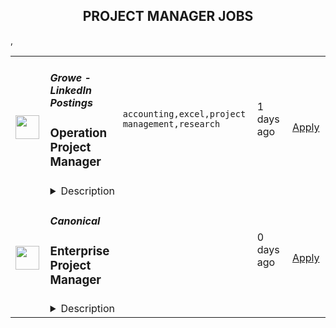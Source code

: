 <div align="center"><h2>PROJECT MANAGER JOBS</h2></div><table><tr>
                <td width="100" height="100" rowspan="2">
                    <img src="https://remotive.com/job/2002798/logo" width="38px" height="auto">
                </td>
                <td width="300">
                    <h5>Growe - LinkedIn Postings</h5>
                    <h3>Operation Project Manager</h3>
                </td>
                <td width="300">
                    <code>accounting,excel,project management,research</code>
                </td>
                <td width="200">
                <text>1 days ago</text>
                </td>
                <td width="100" rowspan="2">
                <a href="https://remotive.com/remote-jobs/project-management/operation-project-manager-2002798" align="right" target="_blank">Apply</a>
                </td>
            </tr>
            <tr>
                <td colspan="3">
                <details><summary>Description</summary>
                <p><strong>Growe is a leading business advisory and services group in iGaming and Entertainment. </strong>We are creators of strategies that work and solutions that scale. Combining strategic vision with hands-on expertise, we help businesses navigate the fast-evolving industry, seize new opportunities, enter new markets, and achieve sustainable growth.</p>
<p><strong>Our expertise spans across key areas: </strong>from business and brand strategy development to market research, marketing solutions, IT customization, organizational structuring, and talent management. We partner with our clients to turn challenges into competitive advantages, ensuring successful market entries and long-term global expansion.</p>
<p>At Growe, there are <strong>no limits to our ambitions!</strong> We boldly break stereotypes and strive for unparalleled achievements in an ever-changing industry.</p>
<p><em>Are you ready to grow with us?</em></p>
<div class="h5"><strong>Growe welcomes those who are excited to:</strong></div>
<ul style="">
<li style="">
<p>Collaborate with affiliate team managers by organizing specific processes, maintaining documentation, and preparing reports;</p>
</li>
<li style="">
<p>Process financial requests in 1C with high accuracy and within deadlines;</p>
</li>
<li style="">
<p>Maintain records of related accounts, verify invoices, and monitor payments;</p>
</li>
<li style="">
<p>Control, reconcile, and analyze affiliate partner commissions;</p>
</li>
<li style="">
<p>Contribute to the preparation of financial reports and perform basic data analysis;</p>
</li>
<li style="">
<p>Carry out tasks related to internal procedures and financial compliance requirements;</p>
</li>
<li style="">
<p>Search for and gather information needed to support the affiliate team’s operations.</p>
</li>
</ul>
<div class="h5"><strong>We need your professional experience:</strong></div>
<ul style="">
<li style="">
<p>Bachelor’s degree in Finance, Accounting, or a related field;</p>
</li>
<li style="">
<p>Hands-on experience or internship in finance or accounting;</p>
</li>
<li style="">
<p>Proficiency in financial software (1C knowledge is a strong advantage);</p>
</li>
<li style="">
<p>Experience working with Excel and preparing reports;</p>
</li>
<li style="">
<p>Openness to frequent communication and cross-functional collaboration;</p>
</li>
<li style="">Ukrainian speaker.</li>
</ul>
<div class="h5"><strong>We appreciate if you have those personal features:</strong></div>
<ul style="">
<li style="">
<p>Ability to work effectively under pressure;</p>
</li>
<li style="">
<p>Strong attention to detail;</p>
</li>
<li style="">
<p>Excellent communication skills.</p>
</li>
</ul>
<div class="h5"><strong>We are seeking those who align with our core values:</strong></div>
<ul style="">
<li style="">
<p>GROWE TOGETHER: Our team is our main asset. We work together and support each other to achieve our common goals;</p>
</li>
<li style="">
<p>DRIVE RESULT OVER PROCESS: We set ambitious, clear, measurable goals in line with our strategy and driving Growe to success;</p>
</li>
<li style="">
<p>BE READY FOR CHANGE: We see challenges as opportunities to grow and evolve. We adapt today to win tomorrow.</p>
</li>
</ul>
<p><strong>What we offer:<br></strong></p>
<ul style="">
<li style="">Medical insurance &amp; financial aid;</li>
<li style="">
<p>Benefit Cafeteria (compensation for the gym/stomatology/psychological service &amp; etc.);</p>
</li>
<li style="">
<p>100 % paid sick leaves;</p>
</li>
<li style="">
<p>Paid vacation;</p>
</li>
<li style="">
<p>Annual salary review (based on performance);</p>
</li>
<li style="">
<p>Quarter bonuses according to the company's policy;</p>
</li>
<li style="">
<p>Individual annual training budget which allows to visit paid conferences, training sessions, English lessons, workshops, etc.;</p>
</li>
<li style="">
<p>Growe University (Leadership Programs, Knowledge sharing, Webinars, etc.);</p>
</li>
<li style="">
<p>Personal development plan;</p>
</li>
<li style="">
<p>Corporate events and team-building activities;</p>
</li>
<li style="">
<p>Growe Care (Well-being Program);</p>
</li>
<li style="">
<p>Free lunches at the office.</p>
</li>
</ul>
<img src="https://remotive.com/job/track/2002798/blank.gif?source=public_api" alt=""/>
                </details>
                </td>
            </tr>,<tr>
                <td width="100" height="100" rowspan="2">
                    <img src="https://avatars.githubusercontent.com/u/53057619?s=200&v=4" width="38px" height="auto">
                </td>
                <td width="300">
                    <h5>Canonical</h5>
                    <h3>Enterprise Project Manager</h3>
                </td>
                <td width="300">
                    <code></code>
                </td>
                <td width="200">
                <text>0 days ago</text>
                </td>
                <td width="100" rowspan="2">
                <a href="https://job-boards.greenhouse.io/canonical/jobs/3256589" align="right" target="_blank">Apply</a>
                </td>
            </tr>
            <tr>
                <td colspan="3">
                <details><summary>Description</summary>
                &lt;p&gt;Canonical is a leading provider of open source software and operating systems to the global enterprise and technology markets. Our platform, Ubuntu, is very widely used in breakthrough enterprise initiatives such as public cloud, data science, AI, engineering innovation, and IoT. Our customers include the world&#39;s leading public cloud and silicon providers, and industry leaders in many sectors. The company is a pioneer of global distributed collaboration, with 1200+ colleagues in 75+ countries and very few office-based roles. Teams meet two to four times yearly in person, in interesting locations around the world, to align on strategy and execution.&lt;/p&gt;
&lt;p&gt;The company is founder-led, profitable, and growing.&lt;/p&gt;
&lt;p&gt;We are hiring an &lt;strong&gt;Enterprise Project Manager&lt;/strong&gt;&lt;/p&gt;
&lt;p&gt;Canonical’s mission is to streamline and accelerate the adoption of open source across the entire global enterprise technology market. Our customers embrace the Canonical approach to open source for complex projects on bare metal, on the cloud, and at the edge.&amp;nbsp;Canonical Enterprise Project Managers are responsible for ensuring project success through owning, driving, communicating and respectfully engaging all stakeholders, valuing integrity and accountability.&lt;/p&gt;
&lt;p&gt;Within a portfolio of projects with complex and changing software technologies, customer and partner satisfaction is only possible because of exceptional Project Managers who know how to respect and engage all stakeholders.&lt;/p&gt;
&lt;p&gt;&lt;strong&gt;Location: &lt;/strong&gt;This is a Globally remote role.&lt;/p&gt;
&lt;h2&gt;The role entails&lt;/h2&gt;
&lt;ul&gt;
&lt;li style=&quot;font-weight: 400;&quot;&gt;&lt;span style=&quot;font-weight: 400;&quot;&gt;Ensuring programs and projects are delivered within the schedule, scope, cost, budget and resources expectations&lt;/span&gt;&lt;/li&gt;
&lt;li style=&quot;font-weight: 400;&quot;&gt;&lt;span style=&quot;font-weight: 400;&quot;&gt;Identifying key technical and project risks and issues and actively put mitigating actions in place&amp;nbsp;&lt;/span&gt;&lt;/li&gt;
&lt;li style=&quot;font-weight: 400;&quot;&gt;&lt;span style=&quot;font-weight: 400;&quot;&gt;Maintaining strong customer focus and working with all key stakeholders to achieve successful outcomes&lt;/span&gt;&lt;/li&gt;
&lt;li style=&quot;font-weight: 400;&quot;&gt;&lt;span style=&quot;font-weight: 400;&quot;&gt;Conducting regular status meetings and business reviews with customers and providing direction when needed&lt;/span&gt;&lt;/li&gt;
&lt;li style=&quot;font-weight: 400;&quot;&gt;&lt;span style=&quot;font-weight: 400;&quot;&gt;Managing the delivery schedule of critical third party deliverables for the project&lt;/span&gt;&lt;/li&gt;
&lt;li style=&quot;font-weight: 400;&quot;&gt;&lt;span style=&quot;font-weight: 400;&quot;&gt;Advocating to customers the appropriate technologies from Canonical&#39;s portfolio&amp;nbsp;&lt;/span&gt;&lt;/li&gt;
&lt;li&gt;Driving project success while managing risks&amp;nbsp;&lt;/li&gt;
&lt;/ul&gt;
&lt;h2&gt;What we are looking for in you&lt;/h2&gt;
&lt;ul&gt;
&lt;li&gt;Experience in Enterprise IT Programs, Process Improvement, and Software Engineering Project Management&lt;/li&gt;
&lt;li&gt;Excellent written and verbal communication skills in English&lt;/li&gt;
&lt;li&gt;Experience leading cross-cultural, remote and global project teams and customers.&lt;/li&gt;
&lt;li style=&quot;font-weight: 400;&quot;&gt;&lt;span style=&quot;font-weight: 400;&quot;&gt;Strong negotiation and influencing skills&amp;nbsp;&lt;/span&gt;&lt;/li&gt;
&lt;li style=&quot;font-weight: 400;&quot;&gt;&lt;span style=&quot;font-weight: 400;&quot;&gt;Strong communication skills&lt;/span&gt;&lt;/li&gt;
&lt;li style=&quot;font-weight: 400;&quot;&gt;&lt;span style=&quot;font-weight: 400;&quot;&gt;Deep understanding of Linux, Open Source, and Cloud Technologies&amp;nbsp;&lt;/span&gt;&lt;/li&gt;
&lt;li&gt;&lt;span style=&quot;font-weight: 400;&quot;&gt;Bachelor&#39;s Degree in a STEM discipline&lt;/span&gt;&lt;/li&gt;
&lt;li style=&quot;font-weight: 400;&quot;&gt;&lt;span style=&quot;font-weight: 400;&quot;&gt;Project Management Certification, preferably PMP or equivalent certification&lt;/span&gt;&lt;/li&gt;
&lt;li style=&quot;font-weight: 400;&quot;&gt;&lt;span style=&quot;font-weight: 400;&quot;&gt;Agile Project Management certification, preferably Scrum Master or equivalent certification&lt;/span&gt;&lt;/li&gt;
&lt;li style=&quot;font-weight: 400;&quot;&gt;&lt;span style=&quot;font-weight: 400;&quot;&gt;Ability and willingness to travel domestically and internationally&lt;/span&gt;&lt;/li&gt;
&lt;/ul&gt;
&lt;h3&gt;&lt;strong&gt;What we offer colleagues&lt;/strong&gt;&lt;/h3&gt;
&lt;p&gt;We consider geographical location, experience, and performance in shaping compensation worldwide. We revisit compensation annually (and more often for graduates and associates) to ensure we recognize outstanding performance. In addition to base pay, we offer a performance-driven annual bonus or commission. We provide all team members with additional benefits which reflect our values and ideals. We balance our programs to meet local needs and ensure fairness globally.&lt;/p&gt;
&lt;ul&gt;
&lt;li&gt;Distributed work environment with twice-yearly team sprints in person&lt;/li&gt;
&lt;li&gt;Personal learning and development budget of USD 2,000 per year&lt;/li&gt;
&lt;li&gt;Annual compensation review&lt;/li&gt;
&lt;li&gt;Recognition rewards&lt;/li&gt;
&lt;li&gt;Annual holiday leave&lt;/li&gt;
&lt;li&gt;Maternity and paternity leave&lt;/li&gt;
&lt;li&gt;Team Member Assistance Program &amp;amp; Wellness Platform&lt;/li&gt;
&lt;li&gt;Opportunity to travel to new locations to meet colleagues&lt;/li&gt;
&lt;li&gt;Priority Pass and travel upgrades for long-haul company events&lt;/li&gt;
&lt;/ul&gt;
&lt;h3&gt;&lt;strong&gt;About Canonical&lt;/strong&gt;&lt;/h3&gt;
&lt;p&gt;Canonical is a pioneering tech firm at the forefront of the global move to open source. As the company that publishes Ubuntu, one of the most important open-source projects and the platform for AI, IoT, and the cloud, we are changing the world of software. We recruit on a global basis and set a very high standard for people joining the company. We expect excellence; in order to succeed, we need to be the best at what we do. Most colleagues at Canonical have worked from home since our inception in 2004.​ Working here is a step into the future and will challenge you to think differently, work smarter, learn new skills, and raise your game.&lt;/p&gt;
&lt;p&gt;&lt;strong&gt;Canonical is an equal opportunity employer&lt;/strong&gt;&lt;/p&gt;
&lt;p&gt;We are proud to foster a workplace free from discrimination. Diversity of experience, perspectives, and background create a better work environment and better products.&lt;a href=&quot;https://canonical.com/careers/diversity/identity&quot;&gt;&amp;nbsp;Whatever your identity, we will give your application fair consideration.&lt;/a&gt;&lt;/p&gt;
&lt;p&gt;#LI-remote&lt;/p&gt;
                </details>
                </td>
            </tr></table>